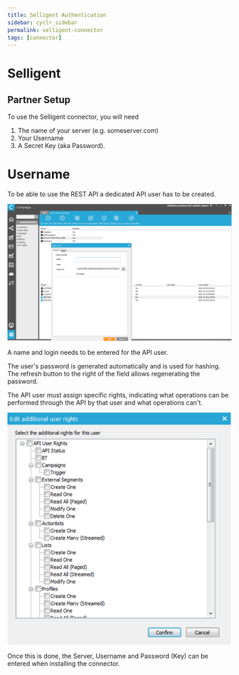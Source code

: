 ```yaml
---
title: Selligent Authentication
sidebar: cyclr_sidebar
permalink: selligent-connector
tags: [connector]
---
```


# Selligent

## Partner Setup

To use the Selligent connector, you will need 

1. The name of your server (e.g. someserver.com)
2. Your Username
3. A Secret Key (aka Password).

# Username

To be able to use the REST API a dedicated API user has to be created.

![connector setup](./images/APIUserCreate.png)

A name and login needs to be entered for the API user. 

The user's password is generated automatically and is used for hashing. The refresh button to the right of the field allows regenerating the password.

The API user must assign specific rights, indicating what operations can be performed through the API by that user and what operations can't.

![connector setup](./images/APIUserRights.png)

Once this is done, the Server, Username and Password (Key) can be entered when installing the connector.